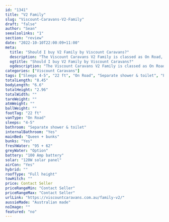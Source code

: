 ```yaml
---
id: "1341"
title: "V2 Family"
slug: "Viscount-Caravans-V2-Family"
draft: "false"
author: "Sean"
seealsolinks: "1"
section: "review"
date: "2022-10-10T22:00:09+11:00"
meta:
  title: "Should I buy V2 Family by Viscount Caravans?"
  description: "The Viscount Caravans V2 Family is classed as On Road, and sleeps 4-5 people. It is Australian made and comes in at 22 ft. It generally has Separate shower & toilet."
  ogtitle: "Should I buy V2 Family by Viscount Caravans?"
  ogdescription: "The Viscount Caravans V2 Family is classed as On Road, and sleeps 4-5 people. It is Australian made and comes in at 22 ft. It generally has Separate shower & toilet."
categories: ["Viscount Caravans"]
tags: ["Sleeps 4-5", "22 ft", "On Road", "Separate shower & toilet", "Full height", "Price Unknown", "Australian made"]
totalLength: "8.45"
bodyLength: "6.6"
totalHeight: "2.96"
totalWidth: ""
tareWeight: ""
atmWeight: ""
ballWeight: ""
footTag: "22 ft"
vanType: "On Road"
sleeps: "4-5"
bathroom: "Separate shower & toilet"
internalBathroom: "Yes"
mainBed: "Queen + bunks"
bunks: "Yes"
freshWater: "95 + 62"
greyWater: "Option"
battery: "100 Amp battery"
solar: "120W solar panel"
airCon: "Yes"
hybrid: ""
roofType: "Full height"
towHitch: ""
price: Contact Seller
priceRangeMin: "Contact Seller"
priceRangeMax: "Contact Seller"
urlLink: "https://viscountcaravans.com.au/family-v2/"
aussieMade: "Australian made"
noImage: ""
featured: "no"
---
```


